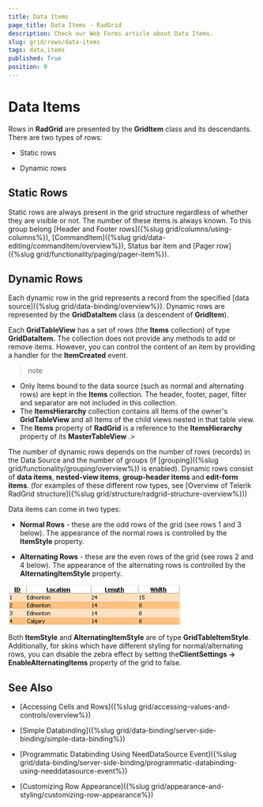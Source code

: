 ```yaml
---
title: Data Items
page_title: Data Items - RadGrid
description: Check our Web Forms article about Data Items.
slug: grid/rows/data-items
tags: data,items
published: True
position: 0
---
```


# Data Items



Rows in **RadGrid** are presented by the **GridItem** class and its descendants. There are two types of rows:

* Static rows

* Dynamic rows

## Static Rows

Static rows are always present in the grid structure regardless of whether they are visible or not. The number of these items is always known. To this group belong [Header and Footer rows]({%slug grid/columns/using-columns%}), [CommandItem]({%slug grid/data-editing/commanditem/overview%}), Status bar item and [Pager row]({%slug grid/functionality/paging/pager-item%}).

## Dynamic Rows

Each dynamic row in the grid represents a record from the specified [data source]({%slug grid/data-binding/overview%}). Dynamic rows are represented by the **GridDataItem** class (a descendent of **GridItem**).

Each **GridTableView** has a set of rows (the **Items** collection) of type **GridDataItem.** The collection does not provide any methods to add or remove items. However, you can control the content of an item by providing a handler for the **ItemCreated** event.

>note
* Only Items bound to the data source (such as normal and alternating rows) are kept in the **Items** collection. The header, footer, pager, filter and separator are not included in this collection.
* The **ItemsHierarchy** collection contains all Items of the owner's **GridTableView** and all Items of the child views nested in that table view.
* The **Items** property of **RadGrid** is a reference to the **ItemsHierarchy** property of its **MasterTableView** .>


The number of dynamic rows depends on the number of rows (records) in the Data Source and the number of groups (if [grouping]({%slug grid/functionality/grouping/overview%}) is enabled). Dynamic rows consist of **data items**, **nested-view items**, **group-header items** and **edit-form items**. (for examples of these different row types, see [Overview of Telerik RadGrid structure]({%slug grid/structure/radgrid-structure-overview%}))

Data items can come in two types:

* **Normal Rows** - these are the odd rows of the grid (see rows 1 and 3 below). The appearance of the normal rows is controlled by the **ItemStyle** property.

* **Alternating Rows** - these are the even rows of the grid (see rows 2 and 4 below). The appearance of the alternating rows is controlled by the **AlternatingItemStyle** property.

![Normal and Alternating rows](images/grd_normal_alternating_styles.png)

Both **ItemStyle** and **AlternatingItemStyle** are of type **GridTableItemStyle**. Additionally, for skins which have different styling for normal/alternating rows, you can disable the zebra effect by setting the**ClientSettings -> EnableAlternatingItems** property of the grid to false.

## See Also

 * [Accessing Cells and Rows]({%slug grid/accessing-values-and-controls/overview%})

 * [Simple Databinding]({%slug grid/data-binding/server-side-binding/simple-data-binding%})

 * [Programmatic Databinding Using NeedDataSource Event]({%slug grid/data-binding/server-side-binding/programmatic-databinding-using-needdatasource-event%})

 * [Customizing Row Appearance]({%slug grid/appearance-and-styling/customizing-row-appearance%})
